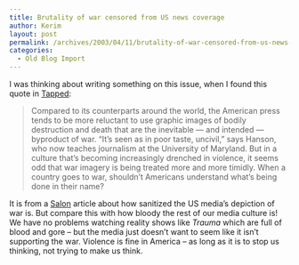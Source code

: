 ```yaml
---
title: Brutality of war censored from US news coverage
author: Kerim
layout: post
permalink: /archives/2003/04/11/brutality-of-war-censored-from-us-news-coverage/
categories:
  - Old Blog Import
---
```

I was thinking about writing something on this issue, when I found this quote in <a href="http://www.prospect.org/weblog/archives/2003/04/index.html#000934" onclick="_gaq.push(['_trackEvent', 'outbound-article', 'http://www.prospect.org/weblog/archives/2003/04/index.html#000934', 'Tapped']);" >Tapped</a>:


>   Compared to its counterparts around the world, the American press tends to be more reluctant to use graphic images of bodily destruction and death that are the inevitable &#8212; and intended &#8212; byproduct of war. &#8220;It&#8217;s seen as in poor taste, uncivil,&#8221; says Hanson, who now teaches journalism at the University of Maryland. But in a culture that&#8217;s becoming increasingly drenched in violence, it seems odd that war imagery is being treated more and more timidly. When a country goes to war, shouldn&#8217;t Americans understand what&#8217;s being done in their name?


It is from a <a href="http://www.salon.com/news/feature/2003/04/11/images/index.html" onclick="_gaq.push(['_trackEvent', 'outbound-article', 'http://www.salon.com/news/feature/2003/04/11/images/index.html', 'Salon']);" >Salon</a> article about how sanitized the US media&#8217;s depiction of war is. But compare this with how bloody the rest of our media culture is! We have no problems watching reality shows like *Trauma* which are full of blood and gore &#8211; but the media just doesn&#8217;t want to seem like it isn&#8217;t supporting the war. Violence is fine in America &#8211; as long as it is to stop us thinking, not trying to make us think.

